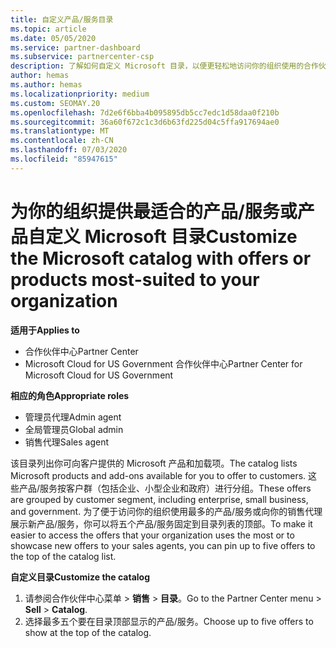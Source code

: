 ```yaml
---
title: 自定义产品/服务目录
ms.topic: article
ms.date: 05/05/2020
ms.service: partner-dashboard
ms.subservice: partnercenter-csp
description: 了解如何自定义 Microsoft 目录，以便更轻松地访问你的组织使用的合作伙伴产品或产品。
author: hemas
ms.author: hemas
ms.localizationpriority: medium
ms.custom: SEOMAY.20
ms.openlocfilehash: 7d2e6f6bba4b095895db5cc7edc1d58daa0f210b
ms.sourcegitcommit: 36a60f672c1c3d6b63fd225d04c5ffa917694ae0
ms.translationtype: MT
ms.contentlocale: zh-CN
ms.lasthandoff: 07/03/2020
ms.locfileid: "85947615"
---
```

# <a name="customize-the-microsoft-catalog-with-offers-or-products-most-suited-to-your-organization"></a><span data-ttu-id="b93d9-103">为你的组织提供最适合的产品/服务或产品自定义 Microsoft 目录</span><span class="sxs-lookup"><span data-stu-id="b93d9-103">Customize the Microsoft catalog with offers or products most-suited to your organization</span></span>

<span data-ttu-id="b93d9-104">**适用于**</span><span class="sxs-lookup"><span data-stu-id="b93d9-104">**Applies to**</span></span>

-  <span data-ttu-id="b93d9-105">合作伙伴中心</span><span class="sxs-lookup"><span data-stu-id="b93d9-105">Partner Center</span></span>
-  <span data-ttu-id="b93d9-106">Microsoft Cloud for US Government 合作伙伴中心</span><span class="sxs-lookup"><span data-stu-id="b93d9-106">Partner Center for Microsoft Cloud for US Government</span></span>

<span data-ttu-id="b93d9-107">**相应的角色**</span><span class="sxs-lookup"><span data-stu-id="b93d9-107">**Appropriate roles**</span></span>

- <span data-ttu-id="b93d9-108">管理员代理</span><span class="sxs-lookup"><span data-stu-id="b93d9-108">Admin agent</span></span>
- <span data-ttu-id="b93d9-109">全局管理员</span><span class="sxs-lookup"><span data-stu-id="b93d9-109">Global admin</span></span>
- <span data-ttu-id="b93d9-110">销售代理</span><span class="sxs-lookup"><span data-stu-id="b93d9-110">Sales agent</span></span>

<span data-ttu-id="b93d9-111">该目录列出你可向客户提供的 Microsoft 产品和加载项。</span><span class="sxs-lookup"><span data-stu-id="b93d9-111">The catalog lists Microsoft products and add-ons available for you to offer to customers.</span></span> <span data-ttu-id="b93d9-112">这些产品/服务按客户群（包括企业、小型企业和政府）进行分组。</span><span class="sxs-lookup"><span data-stu-id="b93d9-112">These offers are grouped by customer segment, including enterprise, small business, and government.</span></span> <span data-ttu-id="b93d9-113">为了便于访问你的组织使用最多的产品/服务或向你的销售代理展示新产品/服务，你可以将五个产品/服务固定到目录列表的顶部。</span><span class="sxs-lookup"><span data-stu-id="b93d9-113">To make it easier to access the offers that your organization uses the most or to showcase new offers to your sales agents, you can pin up to five offers to the top of the catalog list.</span></span>

<span data-ttu-id="b93d9-114">**自定义目录**</span><span class="sxs-lookup"><span data-stu-id="b93d9-114">**Customize the catalog**</span></span>

1.  <span data-ttu-id="b93d9-115">请参阅合作伙伴中心菜单 &gt; **销售** &gt; **目录**。</span><span class="sxs-lookup"><span data-stu-id="b93d9-115">Go to the Partner Center menu &gt; **Sell** &gt; **Catalog**.</span></span>
2.  <span data-ttu-id="b93d9-116">选择最多五个要在目录顶部显示的产品/服务。</span><span class="sxs-lookup"><span data-stu-id="b93d9-116">Choose up to five offers to show at the top of the catalog.</span></span>
